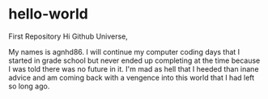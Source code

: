 # hello-world
First Repository
Hi Github Universe,

My names is agnhd86. I will continue my computer coding days that I started in grade school but never ended up completing at the time because I was told there was no future in it. I'm mad as hell that I heeded than inane advice and am coming back with a vengence into this world that I had left so long ago.
